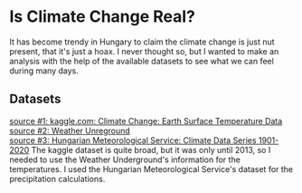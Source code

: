 # Is Climate Change Real?
It has become trendy in Hungary to claim the climate change is just nut present, that it's just a hoax.
I never thought so, but I wanted to make an analysis with the help of the available datasets to see what we can feel during many days.

## Datasets
<a href='https://www.kaggle.com/datasets/berkeleyearth/climate-change-earth-surface-temperature-data'>source #1: kaggle.com: Climate Change: Earth Surface Temperature Data</a>  
<a href='https://www.wunderground.com/history/monthly/hu/budapest/LHBP/date/2013-1'>source #2: Weather Unreground</a>  
<a href='https://www.met.hu/en/eghajlat/magyarorszag_eghajlata/eghajlati_adatsorok/'>source #3: Hungarian Meteorological Service: 
Climate Data Series 1901-2020</a>
The kaggle dataset is quite broad, but it was only until 2013, so I needed to use the Weather Underground's information for the temperatures.
I used the Hungarian Meteorological Service's dataset for the precipitation calculations.